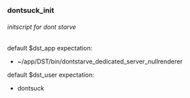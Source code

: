 ### dontsuck_init
###### initscript for dont starve

default $dst_app expectation:
+ ~/app/DST/bin/dontstarve_dedicated_server_nullrenderer

default $dst_user expectation:
+ dontsuck
